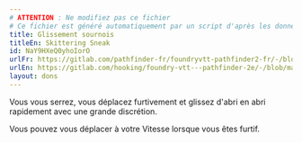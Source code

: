 ```yaml
---
# ATTENTION : Ne modifiez pas ce fichier
# Ce fichier est généré automatiquement par un script d'après les données du module Foundry VTT officiel et de sa traduction
title: Glissement sournois
titleEn: Skittering Sneak
id: NaY9HXeQ0yhoIorO
urlFr: https://gitlab.com/pathfinder-fr/foundryvtt-pathfinder2-fr/-/blob/master/data/feats/NaY9HXeQ0yhoIorO.htm
urlEn: https://gitlab.com/hooking/foundry-vtt---pathfinder-2e/-/blob/master/packs/data/feats.db/skittering-sneak.json
layout: dons
---
```

Vous vous serrez, vous déplacez furtivement et glissez d'abri en abri rapidement avec une grande discrétion.

Vous pouvez vous déplacer à votre Vitesse lorsque vous êtes furtif.
